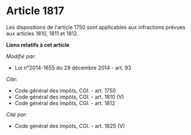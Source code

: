 # Article 1817

Les dispositions de l'article 1750 sont applicables aux infractions prévues aux articles 1810, 1811 et 1812.

**Liens relatifs à cet article**

_Modifié par_:

  - Loi n°2014-1655 du 29 décembre 2014 - art. 93

_Cite_:

  - Code général des impôts, CGI. - art. 1750
  - Code général des impôts, CGI. - art. 1810 (V)
  - Code général des impôts, CGI. - art. 1812

_Cité par_:

  - Code général des impôts, CGI. - art. 1825 (V)
